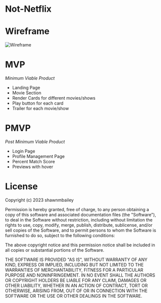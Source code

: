 # Not-Netflix

# Wireframe
![Wireframe]()

# MVP
*Minimum Viable Product*

- Landing Page
- Movie Section
- Render Cards for different movies/shows
- Play button for each card
- Trailer for each movie/show

# PMVP
 *Post Minimum Viable Product*
 - Login Page
 - Profile Management Page
 - Percent Match Score 
 - Previews with hover 

 # License
 Copyright (c) 2023 shawnmbailey

Permission is hereby granted, free of charge, to any person obtaining a copy
of this software and associated documentation files (the "Software"), to deal
in the Software without restriction, including without limitation the rights
to use, copy, modify, merge, publish, distribute, sublicense, and/or sell
copies of the Software, and to permit persons to whom the Software is
furnished to do so, subject to the following conditions:

The above copyright notice and this permission notice shall be included in all
copies or substantial portions of the Software.

THE SOFTWARE IS PROVIDED "AS IS", WITHOUT WARRANTY OF ANY KIND, EXPRESS OR
IMPLIED, INCLUDING BUT NOT LIMITED TO THE WARRANTIES OF MERCHANTABILITY,
FITNESS FOR A PARTICULAR PURPOSE AND NONINFRINGEMENT. IN NO EVENT SHALL THE
AUTHORS OR COPYRIGHT HOLDERS BE LIABLE FOR ANY CLAIM, DAMAGES OR OTHER
LIABILITY, WHETHER IN AN ACTION OF CONTRACT, TORT OR OTHERWISE, ARISING FROM,
OUT OF OR IN CONNECTION WITH THE SOFTWARE OR THE USE OR OTHER DEALINGS IN THE
SOFTWARE.